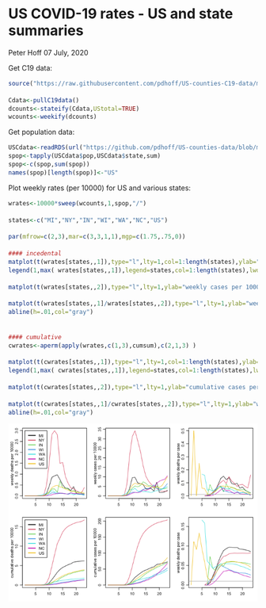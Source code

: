 US COVID-19 rates - US and state summaries
================
Peter Hoff
07 July, 2020

Get C19 data:

``` r
source("https://raw.githubusercontent.com/pdhoff/US-counties-C19-data/master/USC19data.r")

Cdata<-pullC19data() 
dcounts<-stateify(Cdata,UStotal=TRUE) 
wcounts<-weekify(dcounts) 
```

Get population data:

``` r
USCdata<-readRDS(url("https://github.com/pdhoff/US-counties-data/blob/master/UScounties.rds?raw=true"))  
spop<-tapply(USCdata$pop,USCdata$state,sum)
spop<-c(spop,sum(spop))
names(spop)[length(spop)]<-"US" 
```

Plot weekly rates (per 10000) for US and various states:

``` r
wrates<-10000*sweep(wcounts,1,spop,"/")

states<-c("MI","NY","IN","WI","WA","NC","US") 

par(mfrow=c(2,3),mar=c(3,3,1,1),mgp=c(1.75,.75,0))

#### incedental
matplot(t(wrates[states,,1]),type="l",lty=1,col=1:length(states),ylab="weekly deaths per 10000") 
legend(1,max( wrates[states,,1]),legend=states,col=1:length(states),lwd=2) 

matplot(t(wrates[states,,2]),type="l",lty=1,ylab="weekly cases per 10000",col=1:length(states)) 

matplot(t(wrates[states,,1]/wrates[states,,2]),type="l",lty=1,ylab="weekly deaths per case",col=1:length(states)) 
abline(h=.01,col="gray") 


#### cumulative 
cwrates<-aperm(apply(wrates,c(1,3),cumsum),c(2,1,3) )

matplot(t(cwrates[states,,1]),type="l",lty=1,col=1:length(states),ylab="cumulative deaths per 10000")
legend(1,max( cwrates[states,,1]),legend=states,col=1:length(states),lwd=2) 

matplot(t(cwrates[states,,2]),type="l",lty=1,ylab="cumulative cases per 10000",col=1:length(states))

matplot(t(cwrates[states,,1]/cwrates[states,,2]),type="l",lty=1,ylab="weekly deaths per case",col=1:length(states))  
abline(h=.01,col="gray") 
```

![](demo3_files/figure-gfm/unnamed-chunk-3-1.png)<!-- -->
